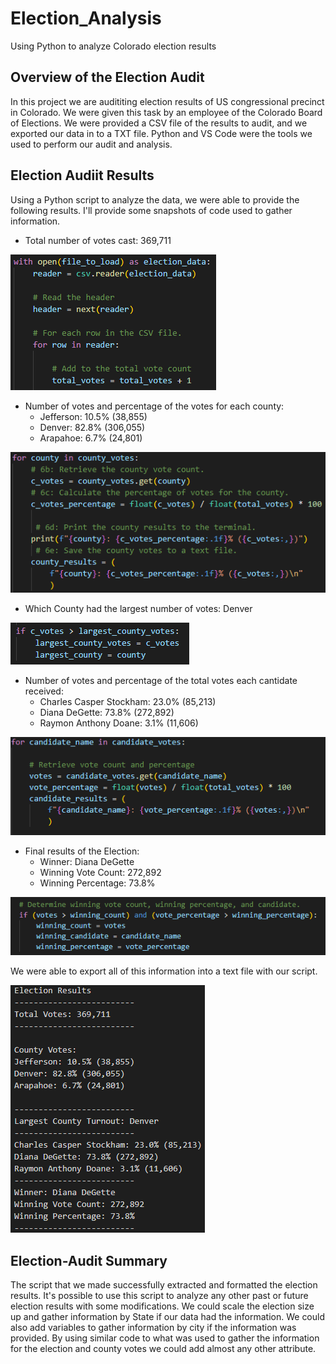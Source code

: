 # Election_Analysis
Using Python to analyze Colorado election results

## Overview of the Election Audit

In this project we are audititing election results of US congressional precinct in Colorado. We were given this task by an employee of the Colorado Board of Elections. We were provided a CSV file of the results to audit, and we exported our data in to a TXT file. Python and VS Code were the tools we used to perform our audit and analysis.

## Election Audiit Results

Using a Python script to analyze the data, we were able to provide the following results. I'll provide some snapshots of code used to gather information.

- Total number of votes cast: 369,711

![Total Votes code](/Resources/Total_Votes.PNG)

- Number of votes and percentage of the votes for each county:
    - Jefferson: 10.5% (38,855)
    - Denver: 82.8% (306,055)
    - Arapahoe: 6.7% (24,801)

![County Votes](/Resources/County_Perc.PNG)

- Which County had the largest number of votes: Denver

![Largest County Code](/Resources/LG_County.PNG)

- Number of votes and percentage of the total votes each cantidate received:
    - Charles Casper Stockham: 23.0% (85,213)
    - Diana DeGette: 73.8% (272,892)
    - Raymon Anthony Doane: 3.1% (11,606)

![Candidate Votes](/Resources/Candidate_Votes.PNG)

- Final results of the Election:
    - Winner: Diana DeGette
    - Winning Vote Count: 272,892
    - Winning Percentage: 73.8%

![Election Winner](/Resources/Winner.PNG)

We were able to export all of this information into a text file with our script.

![Election Results](/Resources/Output.PNG)


## Election-Audit Summary

The script that we made successfully extracted and formatted the election results. It's possible to use this script to analyze any other past or future election results with some modifications. 
We could scale the election size up and gather information by State if our data had the information. We could also add variables to gather information by city if the information was provided. By using similar code to what was used to gather the information for the election and county votes we could add almost any other attribute.